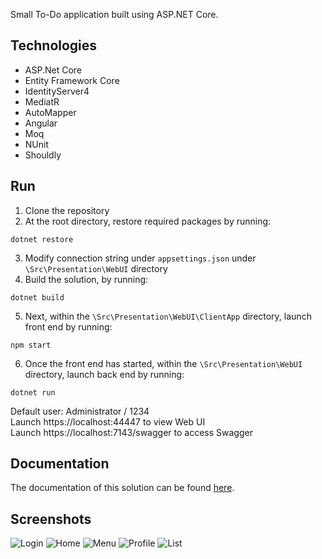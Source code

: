 Small To-Do application built using ASP.NET Core.

## Technologies
- ASP.Net Core
- Entity Framework Core
- IdentityServer4
- MediatR
- AutoMapper
- Angular
- Moq
- NUnit
- Shouldly
## Run
1. Clone the repository
2. At the root directory, restore required packages by running:
```
dotnet restore
```
3. Modify connection string under `appsettings.json` under `\Src\Presentation\WebUI` directory
4. Build the solution, by running:
```
dotnet build
```
5. Next, within the `\Src\Presentation\WebUI\ClientApp` directory, launch front end by running:
```
npm start
```
6. Once the front end has started, within the `\Src\Presentation\WebUI` directory, launch back end by running:
```
dotnet run
```
Default user: Administrator / 1234\
Launch https://localhost:44447 to view Web UI\
Launch https://localhost:7143/swagger to access Swagger


## Documentation
The documentation of this solution can be found [here](./docs/documentation.md).

## Screenshots
![Login](https://i.imgur.com/Wwl9rKF.png)
![Home](https://i.imgur.com/62gRFoe.png)
![Menu](https://i.imgur.com/ebhkqFV.png)
![Profile](https://i.imgur.com/Vi77PYT.png)
![List](https://i.imgur.com/dsXqIkd.png)